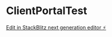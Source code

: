 # ClientPortalTest

[Edit in StackBlitz next generation editor ⚡️](https://stackblitz.com/~/github.com/JoshRtP/ClientPortalTest)
